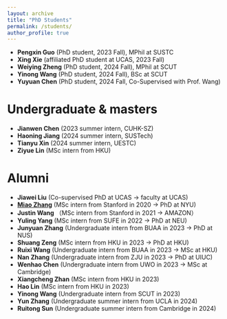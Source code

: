 ```yaml
---
layout: archive
title: "PhD Students"
permalink: /students/
author_profile: true
---
```

- **Pengxin Guo** (PhD student, 2023 Fall), MPhil at SUSTC
- **Xing Xie** (affiliated PhD student at UCAS, 2023 Fall)
- **Weiying Zheng** (PhD student, 2024 Fall), MPhil at SCUT
- **Yinong Wang** (PhD student, 2024 Fall), BSc at SCUT
- **Yuyuan Chen** (PhD student, 2024 Fall,  Co-Supervised with Prof. Wang)

  
Undergraduate & masters
======
- **Jianwen Chen** (2023 summer intern, CUHK-SZ)
- **Haoning Jiang** (2024 summer intern, SUSTech)
- **Tianyu Xin** (2024 summer intern, UESTC)
- **Ziyue Lin** (MSc intern from HKU)

  
Alumni
======
- **Jiawei Liu** (Co-supervised PhD at UCAS -> faculty at UCAS)
- **[Miao Zhang](https://miaozhng.github.io/)** (MSc intern from Stanford in 2020 -> PhD at NYU)
- **Justin Wang** （MSc intern from Stanford in 2021 -> AMAZON）
- **Yuling Yang** (MSc intern from SUFE in 2022 -> PhD at NEU)
- **Junyuan Zhang** (Undergraduate intern from BUAA in 2023 -> PhD at NUS)
- **Shuang Zeng** (MSc intern from HKU in 2023 -> PhD at HKU)
- **Ruixi Wang** (Undergraduate intern from BUAA in 2023 -> MSc at HKU)
- **Nan Zhang** (Undergraduate intern from ZJU in 2023 -> PhD at UIUC)
- **Wenhao Chen** (Undergraduate intern from UWO in 2023 -> MSc at Cambridge)
- **Xiangcheng Zhan** (MSc intern from HKU in 2023)
- **Hao Lin** (MSc intern from HKU in 2023)
- **Yinong Wang** (Undergraduate intern from SCUT in 2023)
- **Yun Zhang** (Undergraduate summer intern from UCLA in 2024)
- **Ruitong Sun** (Undergraduate summer intern from Cambridge in 2024)








